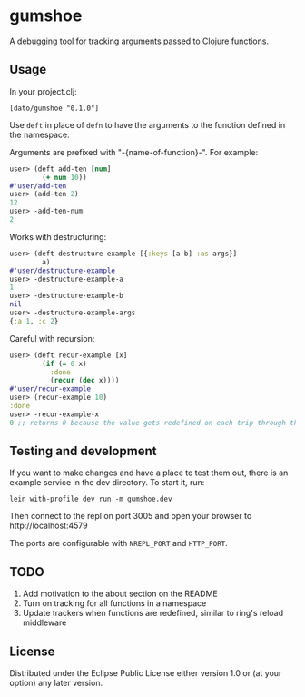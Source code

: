 # gumshoe

A debugging tool for tracking arguments passed to Clojure functions.

## Usage

In your project.clj:

```
[dato/gumshoe "0.1.0"]
```

Use `deft` in place of `defn` to have the arguments to the function defined in the namespace.

Arguments are prefixed with "-{name-of-function}-". For example:

```clojure
user> (deft add-ten [num]
        (+ num 10))
#'user/add-ten
user> (add-ten 2)
12
user> -add-ten-num
2
```

Works with destructuring:

```clojure
user> (deft destructure-example [{:keys [a b] :as args}]
        a)
#'user/destructure-example
user> -destructure-example-a
1
user> -destructure-example-b
nil
user> -destructure-example-args
{:a 1, :c 2}
```

Careful with recursion:
```clojure
user> (deft recur-example [x]
        (if (= 0 x)
          :done
          (recur (dec x))))
#'user/recur-example
user> (recur-example 10)
:done
user> -recur-example-x
0 ;; returns 0 because the value gets redefined on each trip through the function
```

## Testing and development

If you want to make changes and have a place to test them out, there is an
example service in the dev directory. To start it, run:

```
lein with-profile dev run -m gumshoe.dev
```

Then connect to the repl on port 3005 and open your browser to http://localhost:4579

The ports are configurable with `NREPL_PORT` and `HTTP_PORT`.

## TODO

1. Add motivation to the about section on the README
2. Turn on tracking for all functions in a namespace
3. Update trackers when functions are redefined, similar to ring's reload middleware

## License

Distributed under the Eclipse Public License either version 1.0 or (at
your option) any later version.

